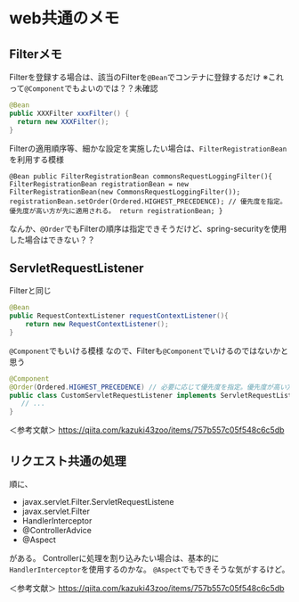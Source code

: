 # web共通のメモ

## Filterメモ

Filterを登録する場合は、該当のFilterを`@Bean`でコンテナに登録するだけ
※これって`@Component`でもよいのでは？？未確認

```java
@Bean
public XXXFilter xxxFilter() {
  return new XXXFilter();  
}
```

Filterの適用順序等、細かな設定を実施したい場合は、`FilterRegistrationBean`を利用する模様

`
@Bean
public FilterRegistrationBean commonsRequestLoggingFilter(){
FilterRegistrationBean registrationBean = new FilterRegistrationBean(new CommonsRequestLoggingFilter());
    registrationBean.setOrder(Ordered.HIGHEST_PRECEDENCE); // 優先度を指定。優先度が高い方が先に適用される。
    return registrationBean;
}
`

なんか、`@Order`でもFilterの順序は指定できそうだけど、spring-securityを使用した場合はできない？？

## ServletRequestListener

Filterと同じ

```java
@Bean
public RequestContextListener requestContextListener(){
    return new RequestContextListener();
}
```

`@Component`でもいける模様
なので、Filterも`@Component`でいけるのではないかと思う

```java
@Component
@Order(Ordered.HIGHEST_PRECEDENCE) // 必要に応じて優先度を指定。優先度が高い方が先に適用される。
public class CustomServletRequestListener implements ServletRequestListener {
   // ...
}
```

＜参考文献＞
https://qiita.com/kazuki43zoo/items/757b557c05f548c6c5db

## リクエスト共通の処理

順に、

* javax.servlet.Filter.ServletRequestListene
* javax.servlet.Filter
* HandlerInterceptor
* @ControllerAdvice
* @Aspect

がある。
Controllerに処理を割り込みたい場合は、基本的に`HandlerInterceptor`を使用するのかな。
`@Aspect`でもできそうな気がするけど。

＜参考文献＞
https://qiita.com/kazuki43zoo/items/757b557c05f548c6c5db